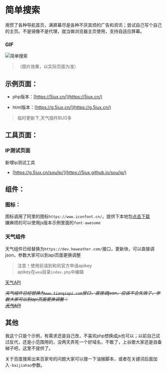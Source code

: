 # 简单搜索  

用惯了各种导航首页，满屏幕尽是各种不厌其烦的广告和资讯；尝试自己写个自己的主页。不是镜像不是代理，就当做浏览器主页使用，支持自适应屏幕。  


###  GIF
![简单搜索](https://raw.githubusercontent.com/5iux/sou/master/img0726.gif)
> （图片效果，以实际页面为准） 



## 示例页面：    
 
+ php版本：[https://5iux.cn/](https://5iux.cn/)  

+ html版本：[https://g.5iux.cn/](https://g.5iux.cn/)  


> 临时更新下,天气插件BUG多
  
  
## 工具页面：  

### IP测试页面  
新增ip测试工具  
+ [https://g.5iux.cn/sou/ip/](https://5iux.github.io/sou/ip/)   




## 组件：  

### 图标：
图标调用了阿里的图标`https://www.iconfont.cn/`，提供下本地包[点击下载](https://raw.githubusercontent.com/5iux/sou/master/icon.zip)  
嫌麻烦的可以使用js版本示例里面的`font-awesome`  
### 天气组件  
天气组件已经替换为`https://dev.heweather.com/`接口，更新快，可以直接调json，参数大家可以到api页面更换调整
> 注意！使用前请到和风官方申请apikey   
> apikey在`wea`目录`index.php`中编辑  


[天气API](https://dev.heweather.com/docs/api/weather)

*~~天气组件已经替换为`www.tianqiapi.com`接口，直接调json，应该不会失效了，参数大家可以到api页面更换调整：~~*   
*~~[天气API](https://www.tianqiapi.com/?action=v1)~~*  

## 其他
我这个只是个示例，有需求还是自己改，不喜欢php想换成js也可以；以前自己试过反代，还是小范围用的，没两天弄死一个好域名，不敢了，上谷歌大家还是自备梯子吧，这里不提供了。  

关于百度搜索出来百家号的问题大家可以搜一下油猴脚本，或者在关键词后面加入`-baijiahao`参数。

